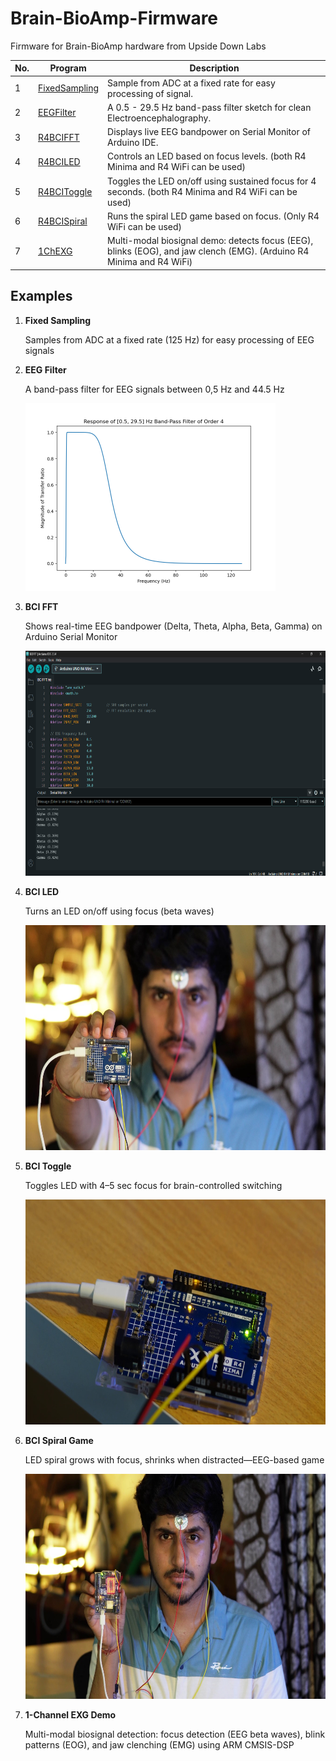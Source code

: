 # Brain-BioAmp-Firmware
Firmware for Brain-BioAmp hardware from Upside Down Labs

| No. | Program| Description |
| ---- | ---- | ---- |
|1 | [FixedSampling](01-fixed-sampling)| Sample from ADC at a fixed rate for easy processing of signal.|
|2 | [EEGFilter](02-eeg-filter)| A 0.5 - 29.5 Hz band-pass filter sketch for clean Electroencephalography.|
|3 | [R4BCIFFT](03-bci-fft)| Displays live EEG bandpower on Serial Monitor of Arduino IDE.|
|4 | [R4BCILED](04-bci-led)| Controls an LED based on focus levels. (both R4 Minima and R4 WiFi can be used)|
|5 | [R4BCIToggle](05-bci-toggle)| Toggles the LED on/off using sustained focus for 4 seconds. (both R4 Minima and R4 WiFi can be used)|
|6 | [R4BCISpiral](06-bci-spiral)| Runs the spiral LED game based on focus. (Only R4 WiFi can be used)|
|7 | [1ChEXG](07-1ch-exg)| Multi-modal biosignal demo: detects focus (EEG), blinks (EOG), and jaw clench (EMG). (Arduino R4 Minima and R4 WiFi)

## Examples

1. **Fixed Sampling**

    Samples from ADC at a fixed rate (125 Hz) for easy processing of EEG signals

2. **EEG Filter**

    A band-pass filter for EEG signals between 0,5 Hz and 44.5 Hz 

    <img src="02-eeg-filter/eeg-filter.png" height="300" width="400">

3. **BCI FFT**

    Shows real-time EEG bandpower (Delta, Theta, Alpha, Beta, Gamma) on Arduino Serial Monitor

    <img src="03-bci-fft/bci-fft.png" height="360" width="640">

4. **BCI LED**

    Turns an LED on/off using focus (beta waves)

    <img src="04-bci-led/bci-led.jpg" height="360" width="640">

5. **BCI Toggle**

    Toggles LED with 4–5 sec focus for brain-controlled switching

    <img src="05-bci-toggle/bci-toggle.jpg" height="360" width="640">

6. **BCI Spiral Game**

    LED spiral grows with focus, shrinks when distracted—EEG-based game 

    <img src="06-bci-spiral/bci-spiral.jpg" height="360" width="640">

7. **1-Channel EXG Demo**

    Multi-modal biosignal detection: focus detection (EEG beta waves), blink patterns (EOG), and jaw clenching (EMG) using ARM CMSIS-DSP